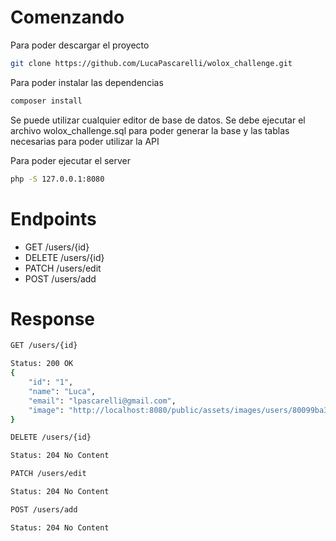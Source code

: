 # Comenzando
Para poder descargar el proyecto
```sh
git clone https://github.com/LucaPascarelli/wolox_challenge.git
```

Para poder instalar las dependencias
```sh
composer install
```

Se puede utilizar cualquier editor de base de datos.
Se debe ejecutar el archivo wolox_challenge.sql para poder generar la base y las tablas necesarias para poder utilizar la API

Para poder ejecutar el server 
```sh
php -S 127.0.0.1:8080
```

# Endpoints
  - GET /users/{id}
  - DELETE /users/{id}
  - PATCH /users/edit
  - POST /users/add

# Response
```sh
GET /users/{id}
```
```sh
Status: 200 OK
{
    "id": "1",
    "name": "Luca",
    "email": "lpascarelli@gmail.com",
    "image": "http://localhost:8080/public/assets/images/users/80099ba3dfc8cc67.png"
}
```
```sh
DELETE /users/{id}
```
```sh
Status: 204 No Content
```
```sh
PATCH /users/edit
```
```sh
Status: 204 No Content
```
```sh
POST /users/add
```
```sh
Status: 204 No Content
```
